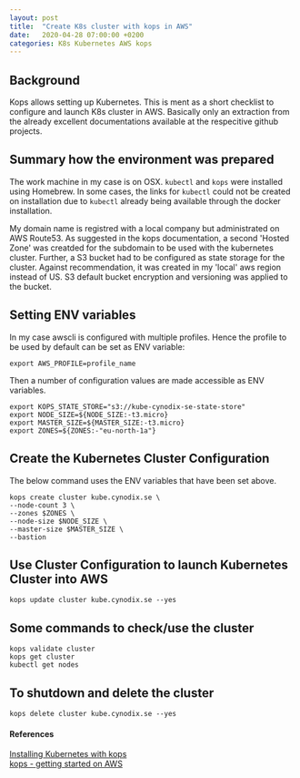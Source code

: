 ```yaml
---
layout: post
title:  "Create K8s cluster with kops in AWS"
date:   2020-04-28 07:00:00 +0200
categories: K8s Kubernetes AWS kops
---
```


## Background
Kops allows setting up Kubernetes. This is ment as a short checklist to configure and launch K8s cluster in AWS. Basically only an extraction from the already excellent documentations available at the respecitive github projects.

## Summary how the environment was prepared
The work machine in my case is on OSX. `kubectl` and `kops` were installed using Homebrew. In some cases, the links for `kubectl` could not be created on installation due to `kubectl` already being available through the docker installation.

My domain name is registred with a local company but administrated on AWS Route53. As suggested in the kops documentation, a second 'Hosted Zone' was creatded for the subdomain to be used with the kubernetes cluster. Further, a S3 bucket had to be configured as state storage for the cluster. Against recommendation, it was created in my 'local' aws region instead of US. S3 default bucket encryption and versioning was applied to the bucket.

## Setting ENV variables
In my case awscli is configured with multiple profiles. Hence the profile to be used by default can be set as ENV variable:

`export AWS_PROFILE=profile_name`

Then a number of configuration values are made accessible as ENV variables.
```
export KOPS_STATE_STORE="s3://kube-cynodix-se-state-store"
export NODE_SIZE=${NODE_SIZE:-t3.micro}
export MASTER_SIZE=${MASTER_SIZE:-t3.micro}
export ZONES=${ZONES:-"eu-north-1a"}
```

## Create the Kubernetes Cluster Configuration
The below command uses the ENV variables that have been set above.
```
kops create cluster kube.cynodix.se \
--node-count 3 \
--zones $ZONES \
--node-size $NODE_SIZE \
--master-size $MASTER_SIZE \
--bastion
```

## Use Cluster Configuration to launch Kubernetes Cluster into AWS
`kops update cluster kube.cynodix.se --yes`

## Some commands to check/use the cluster
```
kops validate cluster
kops get cluster
kubectl get nodes
```

## To shutdown and delete the cluster
`kops delete cluster kube.cynodix.se --yes`


#### References
[Installing Kubernetes with kops](https://kubernetes.io/docs/setup/production-environment/tools/kops/)  
[kops - getting started on AWS](https://kops.sigs.k8s.io/getting_started/aws/)

